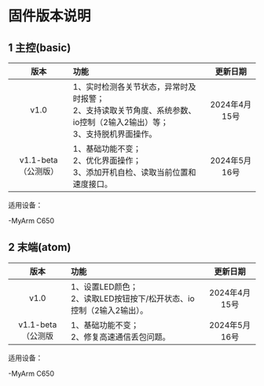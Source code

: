 # 固件版本说明

## 1 主控(basic)

|版本   | 功能  | 更新日期  |
| :----: | :---- | :----: |
| v1.0	| 1、实时检测各关节状态，异常时及时报警；</br> 2、支持读取关节角度、系统参数、io控制（2输入2输出）等；</br> 3、支持脱机界面操作。 | 2024年4月15号 |
| v1.1-beta（公测版） | 1、基础功能不变；</br> 2、优化界面操作； </br> 3、添加开机自检、读取当前位置和速度接口。 | 2024年5月16号 |

适用设备：

-MyArm C650

## 2 末端(atom)
|版本   |功能  |更新日期  |
|:----: | :---- | :----: |
|v1.0	| 1、设置LED颜色；</br> 2、读取LED按钮按下/松开状态、io控制（2输入2输出）。| 2024年4月15号 |
| v1.1-beta（公测版 | 1、基础功能不变；</br> 2、修复高速通信丢包问题。 | 2024年5月16号 |

适用设备：

-MyArm C650

